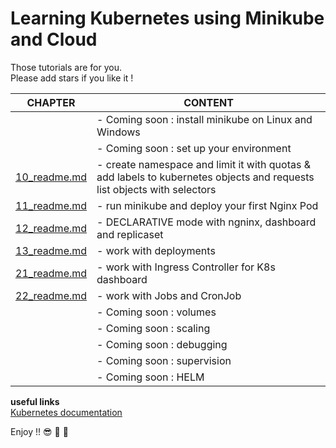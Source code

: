 # Learning Kubernetes using Minikube and Cloud

Those tutorials are for you.  
Please add stars if you like it !  



|**CHAPTER**   |**CONTENT**   |
|---|---|
|[]()   | - Coming soon : install minikube on Linux and Windows |
|[]()   | - Coming soon : set up your environment |
|[10_readme.md](10_readme.md)   | - create namespace and limit it with quotas & add labels to kubernetes objects and requests list objects with selectors  |
|[11_readme.md](11_readme.md)   | - run minikube and deploy your first Nginx Pod |
|[12_readme.md](12_readme.md)   | - DECLARATIVE mode with ngninx, dashboard and replicaset |
|[13_readme.md](13_readme.md)   | - work with deployments |
|[21_readme.md](21_readme.md)   | - work with Ingress Controller for K8s dashboard |
|[22_readme.md](22_readme.md)   | - work with Jobs and CronJob |
|[]()   | - Coming soon : volumes |
|[]()   | - Coming soon : scaling |
|[]()   | - Coming soon : debugging |
|[]()   | - Coming soon : supervision |
|[]()   | - Coming soon : HELM |


**useful links**  
[Kubernetes documentation](https://kubernetes.io/docs/home/)  

 
Enjoy !! :sunglasses: :tropical_drink: :tropical_drink:

